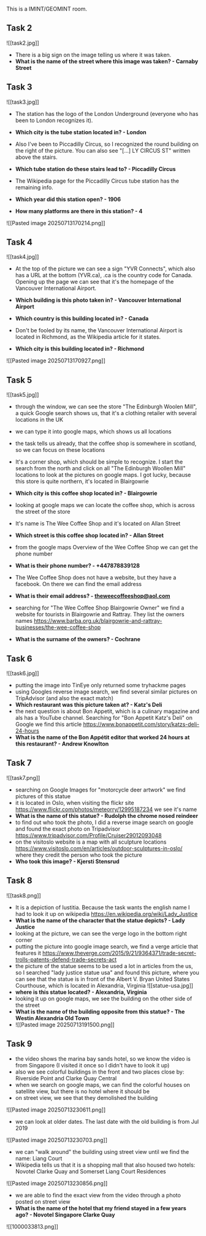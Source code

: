 This is a IMINT/GEOMINT room.

## Task 2
![[task2.jpg]]

- There is a big sign on the image telling us where it was taken.
- **What is the name of the street where this image was taken? - Carnaby Street**

## Task 3
![[task3.jpg]]

- The station has the logo of the London Underground (everyone who has been to London recognizes it).
- **Which city is the tube station located in? - London**

- Also I've been to Piccadilly Circus, so I recognized the round building on the right of the picture. You can also see "[...] LY CIRCUS ST" written above the stairs. 
- **Which tube station do these stairs lead to? - Piccadilly Circus**

- The Wikipedia page for the Piccadilly Circus tube station has the remaining info.
- **Which year did this station open? - 1906**
- **How many platforms are there in this station? - 4** 

![[Pasted image 20250713170214.png]]

## Task 4

![[task4.jpg]]

- At the top of the picture we can see a sign "YVR Connects", which also has a URL at the bottom (YVR.ca), .ca is the country code for Canada. Opening up the page we can see that it's the homepage of the Vancouver International Airport. 

- **Which building is this photo taken in? - Vancouver International Airport**
- **Which country is this building located in? - Canada**

- Don't be fooled by its name, the Vancouver International Airport is located in Richmond, as the Wikipedia article for it states.
- **Which city is this building located in? - Richmond**

![[Pasted image 20250713170927.png]]

## Task 5

![[task5.jpg]]

- through the window, we can see the store "The Edinburgh Woolen Mill", a quick Google search shows us, that it's a clothing retailer with several locations in the UK
- we can type it into google maps, which shows us all locations
- the task tells us already, that the coffee shop is somewhere in scotland, so we can focus on these locations
- It's a corner shop, which should be simple to recognize. I start the search from the north and click on all "The Edinburgh Woollen Mill" locations to look at the pictures on google maps. I got lucky, because this store is quite northern, it's located in Blairgowrie

- **Which city is this coffee shop located in? - Blairgowrie**

- looking at google maps we can locate the coffee shop, which is across the street of the store
- It's name is The Wee Coffee Shop and it's located on Allan Street

- **Which street is this coffee shop located in? - Allan Street**

- from the google maps Overview of the Wee Coffee Shop we can get the phone number

- **What is their phone number? - +447878839128**

- The Wee Coffee Shop does not have a website, but they have a facebook. On there we can find the email address

- **What is their email address? - theweecoffeeshop@aol.com**

- searching for "The Wee Coffee Shop Blairgowrie Owner" we find a website for tourists in Blairgowrie and Rattray. They list the owners names https://www.barba.org.uk/blairgowrie-and-rattray-businesses/the-wee-coffee-shop 

- **What is the surname of the owners? - Cochrane** 

## Task 6
![[task6.jpg]]

- putting the image into TinEye only returned some tryhackme pages
- using Googles reverse image search, we find several similar pictures on TripAdvisor (and also the exact match)
- **Which restaurant was this picture taken at? - Katz's Deli**
- the next question is about Bon Appetit, which is a culinary magazine and als has a YouTube channel. Searching for "Bon Appetit Katz's Deli" on Google we find this article  https://www.bonappetit.com/story/katzs-deli-24-hours
- **What is the name of the Bon Appétit editor that worked 24 hours at this restaurant? - Andrew Knowlton**

## Task 7
![[task7.png]]

- searching on Google Images for "motorcycle deer artwork" we find pictures of this statue
- it is located in Oslo, when visiting the flickr site https://www.flickr.com/photos/meteorry/12995187234 we see it's name
- **What is the name of this statue? - Rudolph the chrome nosed reindeer**
- to find out who took the photo, I did a reverse image search on google and found the exact photo on Tripadvisor https://www.tripadvisor.com/Profile/Cruiser29012093048
- on the visitoslo website is a map with all sculpture locations https://www.visitoslo.com/en/articles/outdoor-sculptures-in-oslo/ where they credit the person who took the picture
- **Who took this image? - Kjersti Stensrud**




## Task 8

![[task8.png]]

- It is a depiction of Iustitia. Because the task wants the english name I had to look it up on wikipedia https://en.wikipedia.org/wiki/Lady_Justice
- **What is the name of the character that the statue depicts? - Lady Justice**
- looking at the picture, we can see the verge logo in the bottom right corner
- putting the picture into google image search, we find a verge article that features it https://www.theverge.com/2015/9/21/9364371/trade-secret-trolls-patents-defend-trade-secrets-act
- the picture of the statue seems to be used a lot in articles from the us, so I searched "lady justice statue usa" and found this picture, where you can see that the statue is in front of the Albert V. Bryan United States Courthouse, which is located in Alexandria, Virginia
![[statue-usa.jpg]]
- **where is this statue located? - Alexandria, Virginia**
- looking it up on google maps, we see the building on the other side of the street
- **What is the name of the building opposite from this statue? - The Westin Alexandria Old Town**
- ![[Pasted image 20250713191500.png]]
## Task 9

- the video shows the marina bay sands hotel, so we know the video is from Singapore (I visited it once so I didn't have to look it up)
- also we see colorful buildings in the front and two places close by: Riverside Point and Clarke Quay Central
- when we search on google maps, we can find the colorful houses on satellite view, but there is no hotel where it should be
- on street view, we see that they demolished the building

![[Pasted image 20250713230611.png]]

- we can look at older dates. The last date with the old building is from Jul 2019

![[Pasted image 20250713230703.png]] 

- we can "walk around" the building using street view until we find the name: Liang Court
- Wikipedia tells us that it is a shopping mall that also housed two hotels: Novotel Clarke Quay and Somerset Liang Court Residences

![[Pasted image 20250713230856.png]]

- we are able to find the exact view from the video through a photo posted on street view
- **What is the name of the hotel that my friend stayed in a few years ago? - Novotel Singapore Clarke Quay** 

![[1000033813.png]]